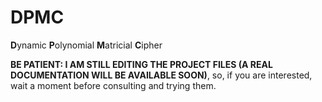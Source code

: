 # DPMC
**D**ynamic **P**olynomial **M**atricial **C**ipher

**BE PATIENT: I AM STILL EDITING THE PROJECT FILES (A REAL DOCUMENTATION WILL BE AVAILABLE SOON)**, so, if you are interested, wait a moment before consulting and trying them.
